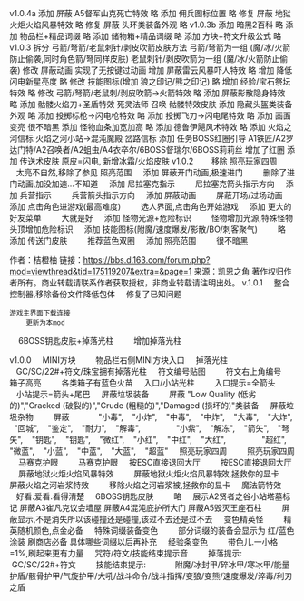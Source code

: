 v1.0.4a
    添加 屏蔽 A5督军山克死亡特效
        略
    添加 佣兵图标位置
        略
    修复 屏蔽 地狱火炬火焰风暴特效
        略
    修复 屏蔽 头环类装备外观
        略
v1.0.3b
    添加 暗黑2百科
        略
    添加 物品栏+精品词缀
        略
    添加 储物箱+精品词缀
        略
    添加 方块+符文升级公式
        略
v1.0.3
    拆分 弓箭/弩箭/老鼠刺针/剥皮吹箭皮肤方法
        弓箭/弩箭为一组 (魔/冰/火箭防止偷袭,同时角色箭/弩同样皮肤)
        老鼠刺针/剥皮吹箭为一组 (魔/冰/火箭防止偷袭)
    修改 屏蔽动画
        实现了无按键过动画
    增加 屏蔽雷云风暴吓人特效
        略
    增加 降低闪电新星亮度
        略
    修改 技能图标(增加 狼之印记/熊之印记)
        略
    增加 经验/宝石祭坛特效
        略
    修改 弓箭/弩箭/老鼠刺/剥皮吹箭->火箭特效
        略
    添加 屏蔽影散隐身特效
        略
    添加 骷髅火焰刀+圣盾特效
        死灵法师 召唤 骷髅特效皮肤
    添加 隐藏头盔类装备外观
        略
    添加 投掷标枪->闪电枪特效
        略
    添加 投掷飞刀->闪电尾特效
        略
    添加 画面变亮
        很不暗黑
    添加 怪物血条加宽加高
        略
    添加 德鲁伊飓风术特效
        略
    添加 火焰之河信标
        火焰之河小站→混沌魔殿 岔路信标
    添加 任务BOSS红圈引导
        A1铁匠/A2罗达门特/A2召唤者/A2蛆虫/A4衣卒尔/6BOSS督瑞尔/6BOSS莉莉丝 增加了红圈
    添加 传送术皮肤
        原皮=闪电, 新增冰霜/火焰皮肤
v1.0.2        
    移除 照亮玩家四周
        太亮不自然,移除了参见 照亮范围
    添加 屏蔽开门动画,极速进门
        删除了进门动画,加没加速...不知道
    添加 尼拉塞克指示
        尼拉塞克箭头指示方向
    添加 兵营指示
        兵营箭头指示方向
    添加 屏蔽动画
        屏蔽开场/过场动画
    添加 点击角色进游戏(最高难度)
        选人界面,点击角色开始游戏
    添加 更大的好友菜单
        大就是好
    添加 怪物光源+危险标识
        怪物增加光源,特殊怪物头顶增加危险标识
    添加 技能图标(附魔/速度爆发/影散/BO/刺客聚气)
        略
    添加 传送门皮肤
        推荐蓝色双圈
    添加 照亮范围
        很不暗黑


作者：桔橙柚
链接：https://bbs.d.163.com/forum.php?mod=viewthread&tid=175119207&extra=&page=1
来源：凯恩之角
著作权归作者所有。商业转载请联系作者获取授权，非商业转载请注明出处。
v.1.0.1
    整合控制器,移除备份文件降低包体
    修复了已知问题
    
    游戏主界面下载连接
        更新为本mod
    6BOSS钥匙皮肤+掉落光柱
        增加掉落光柱

v1.0.0
    MINI方块
        物品栏右侧MINI方块入口
    掉落光柱
        GC/SC/22#+符文/珠宝拥有掉落光柱
    符文编号贴图
        符文右上角编号
    箱子高亮
        各类箱子有蓝色火苗
    入口/小站光柱
        入口提示=全箭头
        小站提示=箭头+尾巴
    屏蔽垃圾装备
        屏蔽 "Low Quality (低劣的)","Cracked (破裂的)","Crude (粗糙的)","Damaged (损坏的)"类装备
    屏蔽垃圾杂物
        屏蔽
            "小毒",    "小炸",    "中毒",    "中炸",    "大毒",    "大炸",    "回城",    "鉴定",    "耐力",    "解毒",   
            "小紫",    "解冻",    "箭矢",    "弩矢",    "钥匙",    "钥匙",    "微红",    "小红",    "中红",    "大红",   
            "超红",    "微蓝",    "小蓝",    "中蓝",    "大蓝",    "超蓝"
    照亮玩家四周
        照亮玩家四周
    马赛克护眼
        马赛克护眼
    按ESC直接退回大厅
        按ESC直接退回大厅
    屏蔽地狱火炬火焰风暴特效
        屏蔽地狱火炬火焰风暴特效,拯救你的显卡
    屏蔽火焰之河岩浆特效
        移除火焰之河岩浆被,拯救你的显卡
    魔法箭特效
        好看.爱看.看得清楚
    6BOSS钥匙皮肤
        略
    展示A2贤者之谷小站塔墓标记 屏蔽A3崔凡克议会墙屋 屏蔽A4混沌庇护所大门 屏蔽A5毁灭王座石柱
        屏蔽显示,不是消失所以该碰撞还是碰撞,该过不去还是过不去
    变色精英怪
        精英随机颜色,点金必备
    特殊词缀装备变色
        部分词缀的装备会显示为 红/蓝色涂装 刷商店必备 具体哪些词缀以后再补充
    经验条变色
        带色儿.一小格=1%,刷起来更有力量
    咒符/符文/技能结束提示音
        掉落提示:
            GC/SC/22#+符文
        技能结束提示:
            附魔/冰封甲/碎冰甲/寒冰甲/能量护盾/骸骨护甲/气旋护甲/大吼/战斗命令/战斗指挥/变狼/变熊/速度爆发/淬毒/利刃之盾




